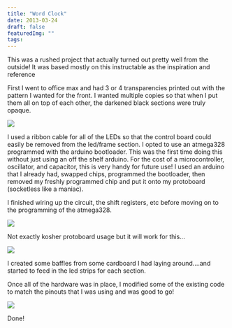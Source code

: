 ```yaml
---
title: "Word Clock"
date: 2013-03-24
draft: false
featuredImg: ""
tags: 
---
```


This was a rushed project that actually turned out pretty well from the outside! It was based mostly on this instructable as the inspiration and reference

First I went to office max and had 3 or 4 transparencies printed out with the pattern I wanted for the front. I wanted multiple copies so that when I put them all on top of each other, the darkened black sections were truly opaque.

![](/wordclock/wordclock1.jpg)

I used a ribbon cable for all of the LEDs so that the control board could easily be removed from the led/frame section. I opted to use an atmega328 programmed with the arduino bootloader. This was the first time doing this without just using an off the shelf arduino. For the cost of a microcontroller, oscillator, and capacitor, this is very handy for future use! I used an arduino that I already had, swapped chips, programmed the bootloader, then removed my freshly programmed chip and put it onto my protoboard (socketless like a maniac).

I finished wiring up the circuit, the shift registers, etc before moving on to the programming of the atmega328.

![](/wordclock/wordclock2.jpg)

Not exactly kosher protoboard usage but it will work for this...

![](/wordclock/wordclock3.jpg)

I created some baffles from some cardboard I had laying around....and started to feed in the led strips for each section.

Once all of the hardware was in place, I modified some of the existing code to match the pinouts that I was using and was good to go!

![](/wordclock/wordclock4.jpg)

Done!